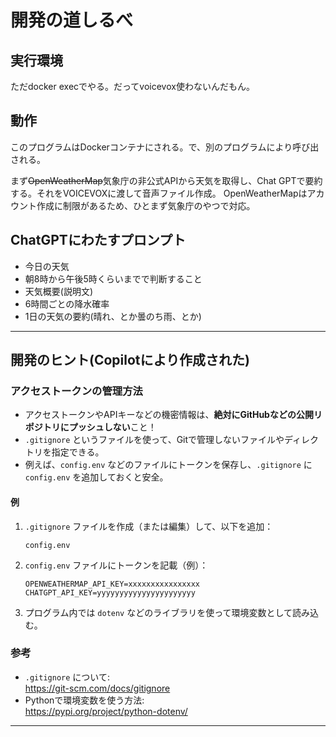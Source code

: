 # 開発の道しるべ

## 実行環境
ただdocker execでやる。だってvoicevox使わないんだもん。

## 動作
このプログラムはDockerコンテナにされる。で、別のプログラムにより呼び出される。

まず~~OpenWeatherMap~~気象庁の非公式APIから天気を取得し、Chat GPTで要約する。それをVOICEVOXに渡して音声ファイル作成。
OpenWeatherMapはアカウント作成に制限があるため、ひとまず気象庁のやつで対応。

## ChatGPTにわたすプロンプト
- 今日の天気
- 朝8時から午後5時くらいまでで判断すること
- 天気概要(説明文)
- 6時間ごとの降水確率
- 1日の天気の要約(晴れ、とか曇のち雨、とか)
---

## 開発のヒント(Copilotにより作成された)

### アクセストークンの管理方法

- アクセストークンやAPIキーなどの機密情報は、**絶対にGitHubなどの公開リポジトリにプッシュしない**こと！
- `.gitignore` というファイルを使って、Gitで管理しないファイルやディレクトリを指定できる。
- 例えば、`config.env` などのファイルにトークンを保存し、`.gitignore` に `config.env` を追加しておくと安全。

#### 例

1. `.gitignore` ファイルを作成（または編集）して、以下を追加：
    ```
    config.env
    ```
2. `config.env` ファイルにトークンを記載（例）：
    ```
    OPENWEATHERMAP_API_KEY=xxxxxxxxxxxxxxxx
    CHATGPT_API_KEY=yyyyyyyyyyyyyyyyyyyyyy
    ```
3. プログラム内では `dotenv` などのライブラリを使って環境変数として読み込む。

### 参考

- `.gitignore` について:  
  https://git-scm.com/docs/gitignore
- Pythonで環境変数を使う方法:  
  https://pypi.org/project/python-dotenv/

---